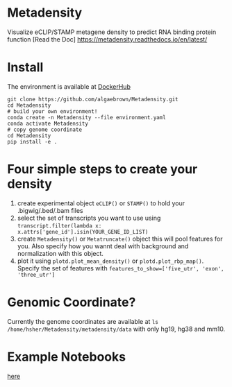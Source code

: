 # Metadensity
Visualize eCLIP/STAMP metagene density to predict RNA binding protein function
[Read the Doc] https://metadensity.readthedocs.io/en/latest/

# Install
The environment is available at [DockerHub](https://hub.docker.com/repository/docker/algaebrown/metadensity)
```
git clone https://github.com/algaebrown/Metadensity.git
cd Metadensity
# build your own environment!
conda create -n Metadensity --file environment.yaml
conda activate Metadensity
# copy genome coordinate
cd Metadensity
pip install -e .
```

# Four simple steps to create your density
1. create experimental object `eCLIP()` or `STAMP()` to hold your .bigwig/.bed/.bam files
2. select the set of transcripts you want to use using `transcript.filter(lambda x: x.attrs['gene_id'].isin(YOUR_GENE_ID_LIST)`
3. create `Metadensity()` or `Metatruncate()` object this will pool features for you. Also specify how you wannt deal with background and normalization with this object.
4. plot it using `plotd.plot_mean_density()` or `plotd.plot_rbp_map()`. Specify the set of features with `features_to_show=['five_utr', 'exon', 'three_utr']`


# Genomic Coordinate?
Currently the genome coordinates are available at `ls /home/hsher/Metadensity/metadensity/data` with only hg19, hg38 and mm10.

# Example Notebooks
[here](https://github.com/algaebrown/Metadensity/tree/master/example%20analysis)

